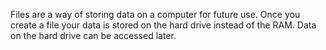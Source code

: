 Files are a way of storing data on a computer for future use.
Once you create a file your data is stored on the hard drive instead of the RAM.
Data on the hard drive can be accessed later.
